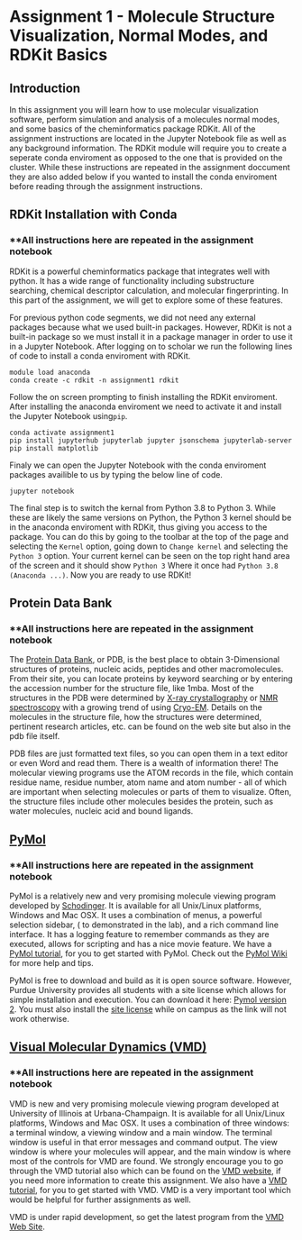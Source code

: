 # Assignment 1 - Molecule Structure Visualization, Normal Modes, and RDKit Basics

## Introduction

In this assignment you will learn how to use molecular visualization software, perform simulation and analysis of a molecules normal modes, and some basics of the cheminformatics package RDKit. All of the assignment instructions are located in the Jupyter Notebook file as well as any background information. The RDKit module will require you to create a seperate conda enviroment as opposed to the one that is provided on the cluster. While these instructions are repeated in the assignment doccument they are also added below if you wanted to install the conda enviroment before reading through the assignment instructions.

## RDKit Installation with Conda

### **All instructions here are repeated in the assignment notebook

RDKit is a powerful cheminformatics package that integrates well with python. It has a wide range of functionality including substructure searching, chemical descriptor calculation, and molecular fingerprinting. In this part of the assignment, we will get to explore some of these features. 

For previous python code segments, we did not need any external packages because what we used built-in packages. However, RDKit is not a built-in package so we must install it in a package manager in order to use it in a Jupyter Notebook. After logging on to scholar we run the following lines of code to install a conda enviroment with RDKit.

```
module load anaconda
conda create -c rdkit -n assignment1 rdkit
```

Follow the on screen prompting to finish installing the RDKit enviroment. After installing the anaconda enviroment we need to activate it and install the Jupyter Notebook using`pip`.

```
conda activate assignment1
pip install jupyterhub jupyterlab jupyter jsonschema jupyterlab-server
pip install matplotlib
```

Finaly we can open the Jupyter Notebook with the conda enviroment packages availible to us by typing the below line of code.

```
jupyter notebook
```

The final step is to switch the kernal from Python 3.8 to Python 3. While these are likely the same versions on Python, the Python 3 kernel should be in the anaconda enviroment with RDKit, thus giving you access to the package. You can do this by going to the toolbar at the top of the page and selecting the `Kernel` option, going down to `Change kernel` and selecting the `Python 3` option. Your current kernel can be seen on the top right hand area of the screen and it should show `Python 3` Where it once had `Python 3.8 (Anaconda ...)`. Now you are ready to use RDKit!

## Protein Data Bank

### **All instructions here are repeated in the assignment notebook

The [Protein Data Bank](https://www.rcsb.org/), or PDB, is the best place to obtain 3-Dimensional structures of proteins, nucleic acids, peptides and other macromolecules. From their site, you can locate proteins by keyword searching or by entering the accession number for the structure file, like 1mba. Most of the structures in the PDB were determined by [X-ray crystallography](https://en.wikipedia.org/wiki/X-ray_crystallography) or [NMR spectroscopy](https://en.wikipedia.org/wiki/Nuclear_magnetic_resonance_spectroscopy) with a growing trend of using [Cryo-EM](https://en.wikipedia.org/wiki/Cryogenic_electron_microscopy). Details on the molecules in the structure file, how the structures were determined, pertinent research articles, etc. can be found on the web site but also in the pdb file itself.

PDB files are just formatted text files, so you can open them in a text editor or even Word and read them. There is a wealth of information there! The molecular viewing programs use the ATOM records in the file, which contain residue name, residue number, atom name and atom number - all of which are important when selecting molecules or parts of them to visualize. Often, the structure files include other molecules besides the protein, such as water molecules, nucleic acid and bound ligands.

## [PyMol](https://pymol.org/2/) 

### **All instructions here are repeated in the assignment notebook

PyMol is a relatively new and very promising molecule viewing program developed by [Schodinger](https://www.schrodinger.com/). It is available for all Unix/Linux platforms, Windows and Mac OSX. It uses a combination of menus, a powerful selection sidebar, ( to demonstrated in the lab), and a rich command line interface. It has a logging feature to remember commands as they are executed, allows for scripting and has a nice movie feature. We have a [PyMol tutorial](https://web.ics.purdue.edu/~gchopra/class/public/pages/pymol_primer/pymol_info.html), for you to get started with PyMol. Check out the [PyMol Wiki](https://pymolwiki.org/index.php/Practical_Pymol_for_Beginners) for more help and tips.

PyMol is free to download and build as it is open source software. However, Purdue University provides all students with a site license which allows for simple installation and execution. You can download it here: [Pymol version 2](https://pymol.org/2/). You must also install the [site license](https://pymol.org/dsc/index.php?ip=license/) while on campus as the link will not work otherwise.

## [Visual Molecular Dynamics (VMD)](http://www.ks.uiuc.edu/Research/vmd/) 

### **All instructions here are repeated in the assignment notebook

VMD is new and very promising molecule viewing program developed at University of Illinois at Urbana-Champaign. It is available for all Unix/Linux platforms, Windows and Mac OSX. It uses a combination of three windows: a terminal window, a viewing window and a main window. The terminal window is useful in that error messages and command output. The view window is where your molecules will appear, and the main window is where most of the controls for VMD are found. We strongly encourage you to go through the VMD tutorial also which can be found on the [VMD website](http://www.ks.uiuc.edu/Research/vmd/current/docs.html#tutorials), if you need more information to create this assignment. We also have a [VMD tutorial](https://web.ics.purdue.edu/~gchopra/class/public/pages/VMD_tutorial/), for you to get started with VMD. VMD is a very important tool which would be helpful for further assignments as well.

VMD is under rapid development, so get the latest program from the [VMD Web Site](https://www.ks.uiuc.edu/Development/Download/download.cgi?PackageName=VMD).
